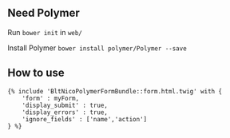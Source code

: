 ## Need Polymer

Run `bower init` in `web/`

Install Polymer `bower install polymer/Polymer --save`

## How to use

```
{% include 'BltNicoPolymerFormBundle::form.html.twig' with {
    'form' : myForm,
    'display_submit' : true,
    'display_errors' : true,
    'ignore_fields' : ['name','action']
} %}
```
